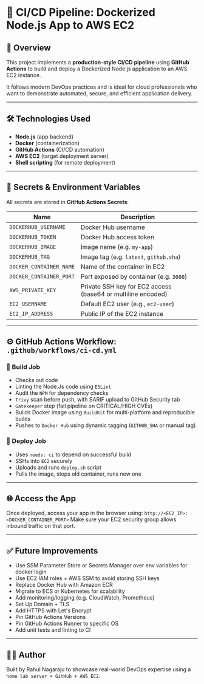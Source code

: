 # 🚀 CI/CD Pipeline: Dockerized Node.js App to AWS EC2

## 📌 Overview
This project implements a **production-style CI/CD pipeline** using **GitHub Actions** to build and deploy a Dockerized Node.js application to an AWS EC2 instance.

It follows modern DevOps practices and is ideal for cloud professionals who want to demonstrate automated, secure, and efficient application delivery.

---

## 🛠️ Technologies Used

- **Node.js** (app backend)
- **Docker** (containerization)
- **GitHub Actions** (CI/CD automation)
- **AWS EC2** (target deployment server)
- **Shell scripting** (for remote deployment)

---

## 🔐 Secrets & Environment Variables
All secrets are stored in **GitHub Actions Secrets**:

| Name                    | Description |
|-------------------------|-------------|
| `DOCKERHUB_USERNAME`    | Docker Hub username |
| `DOCKERHUB_TOKEN`       | Docker Hub access token |
| `DOCKERHUB_IMAGE`       | Image name (e.g. `my-app`) |
| `DOCKERHUB_TAG`         | Image tag (e.g. `latest`, `github.sha`) |
| `DOCKER_CONTAINER_NAME` | Name of the container in EC2 |
| `DOCKER_CONTAINER_PORT` | Port exposed by container (e.g. `3000`) |
| `AWS_PRIVATE_KEY`       | Private SSH key for EC2 access (base64 or multiline encoded) |
| `EC2_USERNAME`          | Default EC2 user (e.g., `ec2-user`) |
| `EC2_IP_ADDRESS`        | Public IP of the EC2 instance |

---

## ⚙️ GitHub Actions Workflow: `.github/workflows/ci-cd.yml`

### 🔧 Build Job
- Checks out code
- Linting the Node.Js code using `ESLint` 
- Audit the `NPM` for dependency checks
- `Trivy` scan before push, with SARIF upload to GitHub Security tab
- `Gatekeeper` step (fail pipeline on CRITICAL/HIGH CVEs)
- Builds Docker image using `BuildKit` for multi-platform and reproducible builds
- Pushes to `Docker Hub` using dynamic tagging (`GITHUB_SHA` or manual tag)

### 🚀 Deploy Job
- Uses `needs: ci` to depend on successful build
- SSHs into `EC2` securely
- Uploads and runs `deploy.sh` script
- Pulls the image, stops old container, runs new one

---

## 🌐 Access the App
Once deployed, access your app in the browser using:
`http://<EC2_IP>:<DOCKER_CONTAINER_PORT>`
Make sure your EC2 security group allows inbound traffic on that port.

---

## ✅ Future Improvements
- Use SSM Parameter Store or Secrets Manager over env variables for docker login
- Use EC2 IAM roles + AWS SSM to avoid storing SSH keys
- Replace Docker Hub with Amazon ECR
- Migrate to ECS or Kubernetes for scalability
- Add monitoring/logging (e.g. CloudWatch, Prometheus)
- Set Up Domain + TLS
- Add HTTPS with Let's Encrypt
- Pin GitHub Actions Versions
- Pin GitHub Actions Runner to specific OS
- Add unit tests and linting to CI

---

## 👨‍💻 Author
Built by Rahul Nagaraju to showcase real-world DevOps expertise using a `home lab server + GitHub + AWS EC2`.


